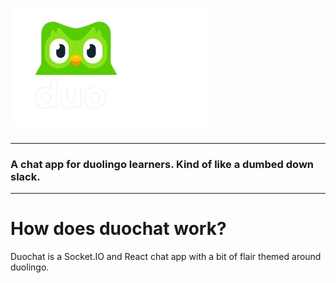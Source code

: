 # ![duochat logo](DuoChat-Logo.png)
----
### A chat app for duolingo learners. Kind of like a dumbed down slack.
----

# How does duochat work?

Duochat is a Socket.IO and React chat app with a bit of flair themed around duolingo.
